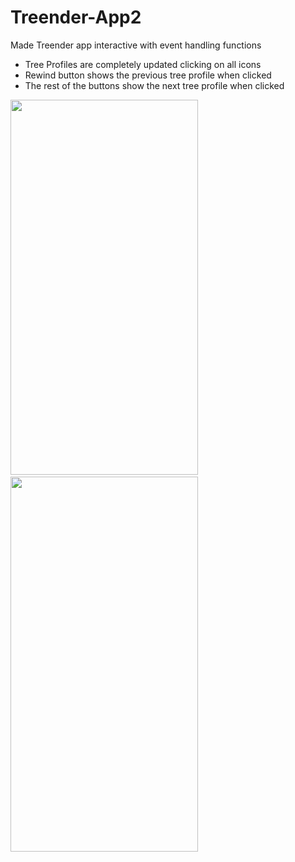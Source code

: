 # Treender-App2

Made Treender app interactive with event handling functions 
- Tree Profiles are completely updated clicking on all icons 
- Rewind button shows the previous tree profile when clicked
- The rest of the buttons show the next tree profile when clicked


<img src="https://user-images.githubusercontent.com/90239677/203517710-384efb61-60c0-4b7e-9ef8-735ef12fc923.gif" width="300" height="600">&nbsp;<img src="https://user-images.githubusercontent.com/90239677/203517968-731ff725-7fd0-44c9-a749-254dbef858e4.gif" width="300" height="600">

